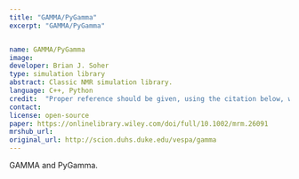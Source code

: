 ```yaml
---
title: "GAMMA/PyGamma"
excerpt: "GAMMA/PyGamma"


name: GAMMA/PyGamma
image:
developer: Brian J. Soher
type: simulation library
abstract: Classic NMR simulation library.
language: C++, Python
credit:  "Proper reference should be given, using the citation below, when GAMMA simulations are used in papers and/or presentations: "Computer Simulations in Magnetic Resonance. An Object Oriented Programming Approach", S.A. Smith, T.O. Levante, B.H. Meier, and R.R. Ernst, J. Magn. Reson., 106a.""
contact:
license: open-source
paper: https://onlinelibrary.wiley.com/doi/full/10.1002/mrm.26091
mrshub_url:
original_url: http://scion.duhs.duke.edu/vespa/gamma
---
```


GAMMA and PyGamma.

